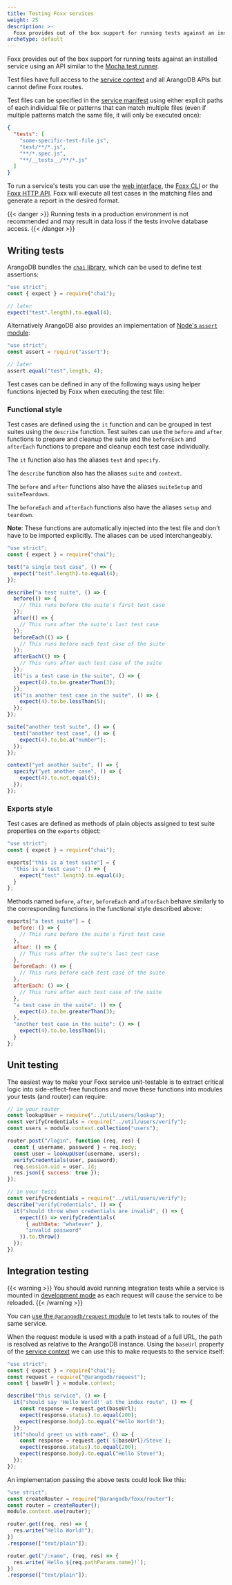 ```yaml
---
title: Testing Foxx services
weight: 25
description: >-
  Foxx provides out of the box support for running tests against an installed service using an API similar to the Mocha test runner
archetype: default
---
```

Foxx provides out of the box support for running tests against an
installed service using an API similar to
the [Mocha test runner](https://mochajs.org).

Test files have full access to the [service context](../reference/service-context.md)
and all ArangoDB APIs but cannot define Foxx routes.

Test files can be specified in the [service manifest](../reference/service-manifest.md)
using either explicit paths of each individual file or patterns that can
match multiple files (even if multiple patterns match the same file,
it will only be executed once):


```json
{
  "tests": [
    "some-specific-test-file.js",
    "test/**/*.js",
    "**/*.spec.js",
    "**/__tests__/**/*.js"
  ]
}
```

To run a service's tests you can use
the [web interface](../../../components/web-interface/services.md),
the [Foxx CLI](../../../components/tools/foxx-cli/_index.md) or
the [Foxx HTTP API](../../../http/foxx.md#miscellaneous).
Foxx will execute all test cases in the matching files and
generate a report in the desired format.

{{< danger >}}
Running tests in a production environment is not recommended and
may result in data loss if the tests involve database access.
{{< /danger >}}

## Writing tests

ArangoDB bundles the [`chai` library](http://www.chaijs.com),
which can be used to define test assertions:

```js
"use strict";
const { expect } = require("chai");

// later
expect("test".length).to.equal(4);
```

Alternatively ArangoDB also provides an implementation of
[Node's `assert` module](https://nodejs.org/api/assert.html):

```js
"use strict";
const assert = require("assert");

// later
assert.equal("test".length, 4);
```

Test cases can be defined in any of the following ways using helper functions
injected by Foxx when executing the test file:

### Functional style

Test cases are defined using the `it` function and can be grouped in
test suites using the `describe` function. Test suites can use the
`before` and `after` functions to prepare and cleanup the suite and
the `beforeEach` and `afterEach` functions to prepare and cleanup
each test case individually.

The `it` function also has the aliases `test` and `specify`.

The `describe` function also has the aliases `suite` and `context`.

The `before` and `after` functions also have
the aliases `suiteSetup` and `suiteTeardown`.

The `beforeEach` and `afterEach` functions also have
the aliases `setup` and `teardown`.

**Note**: These functions are automatically injected into the test file and
don't have to be imported explicitly. The aliases can be used interchangeably.

```js
"use strict";
const { expect } = require("chai");

test("a single test case", () => {
  expect("test".length).to.equal(4);
});

describe("a test suite", () => {
  before(() => {
    // This runs before the suite's first test case
  });
  after(() => {
    // This runs after the suite's last test case
  });
  beforeEach(() => {
    // This runs before each test case of the suite
  });
  afterEach(() => {
    // This runs after each test case of the suite
  });
  it("is a test case in the suite", () => {
    expect(4).to.be.greaterThan(3);
  });
  it("is another test case in the suite", () => {
    expect(4).to.be.lessThan(5);
  });
});

suite("another test suite", () => {
  test("another test case", () => {
    expect(4).to.be.a("number");
  });
});

context("yet another suite", () => {
  specify("yet another case", () => {
    expect(4).to.not.equal(5);
  });
});
```

### Exports style

Test cases are defined as methods of plain objects assigned to test suite
properties on the `exports` object:

```js
"use strict";
const { expect } = require("chai");

exports["this is a test suite"] = {
  "this is a test case": () => {
    expect("test".length).to.equal(4);
  }
};
```

Methods named `before`, `after`, `beforeEach` and `afterEach` behave similarly
to the corresponding functions in the functional style described above:

```js
exports["a test suite"] = {
  before: () => {
    // This runs before the suite's first test case
  },
  after: () => {
    // This runs after the suite's last test case
  },
  beforeEach: () => {
    // This runs before each test case of the suite
  },
  afterEach: () => {
    // This runs after each test case of the suite
  },
  "a test case in the suite": () => {
    expect(4).to.be.greaterThan(3);
  },
  "another test case in the suite": () => {
    expect(4).to.be.lessThan(5);
  }
};
```

## Unit testing

The easiest way to make your Foxx service unit-testable is to extract
critical logic into side-effect-free functions and move these functions into
modules your tests (and router) can require:

```js
// in your router
const lookupUser = require("../util/users/lookup");
const verifyCredentials = require("../util/users/verify");
const users = module.context.collection("users");

router.post("/login", function (req, res) {
  const { username, password } = req.body;
  const user = lookupUser(username, users);
  verifyCredentials(user, password);
  req.session.uid = user._id;
  res.json({ success: true });
});

// in your tests
const verifyCredentials = require("../util/users/verify");
describe("verifyCredentials", () => {
  it("should throw when credentials are invalid", () => {
    expect(() => verifyCredentials(
      { authData: "whatever" },
      "invalid password"
    )).to.throw()
  });
})
```

## Integration testing

{{< warning >}}
You should avoid running integration tests while a service
is mounted in [development mode](development-mode.md) as each request
will cause the service to be reloaded.
{{< /warning >}}

You can [use the `@arangodb/request` module](making-requests.md)
to let tests talk to routes of the same service.

When the request module is used with a path instead of a full URL,
the path is resolved as relative to the ArangoDB instance.
Using the `baseUrl` property of the [service context](../reference/service-context.md)
we can use this to make requests to the service itself:

```js
"use strict";
const { expect } = require("chai");
const request = require("@arangodb/request");
const { baseUrl } = module.context;

describe("this service", () => {
  it("should say 'Hello World!' at the index route", () => {
    const response = request.get(baseUrl);
    expect(response.status).to.equal(200);
    expect(response.body).to.equal("Hello World!");
  });
  it("should greet us with name", () => {
    const response = request.get(`${baseUrl}/Steve`);
    expect(response.status).to.equal(200);
    expect(response.body).to.equal("Hello Steve!");
  });
});
```

An implementation passing the above tests could look like this:

```js
"use strict";
const createRouter = require("@arangodb/foxx/router");
const router = createRouter();
module.context.use(router);

router.get((req, res) => {
  res.write("Hello World!");
})
.response(["text/plain"]);

router.get("/:name", (req, res) => {
  res.write(`Hello ${req.pathParams.name}!`);
})
.response(["text/plain"]);
```
